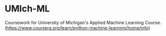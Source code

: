 # UMIch-ML
Coursework for University of Michigan's Applied Machine Learning Course. (https://www.coursera.org/learn/python-machine-learning/home/info)
